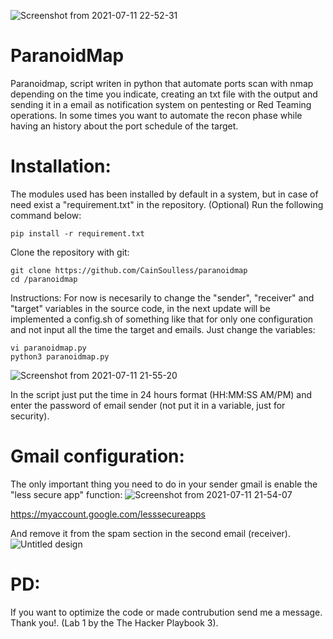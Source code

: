 ![Screenshot from 2021-07-11 22-52-31](https://user-images.githubusercontent.com/38092779/125224132-fd73d580-e29a-11eb-8fa9-12b31fab7ef2.png)

# ParanoidMap
Paranoidmap, script writen in python that automate ports scan with nmap depending on the time you indicate, creating an txt file with the output and sending it in a email as notification system on pentesting or Red Teaming operations. In some times you want to automate the recon phase while having an history about the port schedule of the target.

# Installation:

The modules used has been installed by default in a system, but in case of need exist a "requirement.txt" in the repository. (Optional) Run the following command below:
```
pip install -r requirement.txt
```
Clone the repository with git:
```
git clone https://github.com/CainSoulless/paranoidmap
cd /paranoidmap
```
Instructions: For now is necesarily to change the "sender", "receiver" and "target" variables in the source code, in the next update will be implemented a config.sh of something like that for only one configuration and not input all the time the target and emails. Just change the variables:
```
vi paranoidmap.py
python3 paranoidmap.py
```
![Screenshot from 2021-07-11 21-55-20](https://user-images.githubusercontent.com/38092779/125223761-4e36fe80-e29a-11eb-9bbf-e08c6c422874.png)

In the script just put the time in 24 hours format (HH:MM:SS AM/PM) and enter the password of email sender (not put it in a variable, just for security).

# Gmail configuration: 
The only important thing you need to do in your sender gmail is enable the "less secure app" function:
![Screenshot from 2021-07-11 21-54-07](https://user-images.githubusercontent.com/38092779/125223822-673faf80-e29a-11eb-8bc2-0299bdae8baa.png)

https://myaccount.google.com/lesssecureapps

And remove it from the spam section in the second email (receiver).
![Untitled design](https://user-images.githubusercontent.com/38092779/125223809-63139200-e29a-11eb-92b4-98e06a35477a.png)

# PD:
If you want to optimize the code or made contrubution send me a message. Thank you!.
(Lab 1 by the The Hacker Playbook 3).





